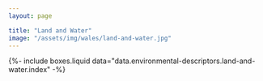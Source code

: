 ```yaml
---
layout: page

title: "Land and Water"
image: "/assets/img/wales/land-and-water.jpg"
---
```


{%-
include boxes.liquid
data="data.environmental-descriptors.land-and-water.index"
-%}